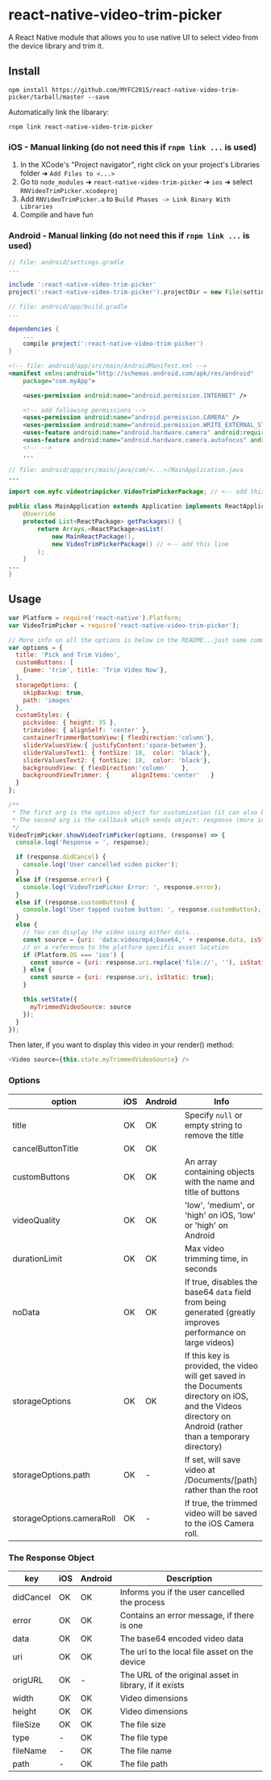 # react-native-video-trim-picker
A React Native module that allows you to use native UI to select video from the device library and trim it.

## Install

`npm install https://github.com/MYFC2015/react-native-video-trim-picker/tarball/master --save`

Automatically link the libarary:

`rnpm link react-native-video-trim-picker`



### iOS - Manual linking (do not need this if `rnpm link ...` is used)

1. In the XCode's "Project navigator", right click on your project's Libraries folder ➜ `Add Files to <...>`
2. Go to `node_modules` ➜ `react-native-video-trim-picker` ➜ `ios` ➜ select `RNVideoTrimPicker.xcodeproj`
3. Add `RNVideoTrimPicker.a` to `Build Phases -> Link Binary With Libraries`
4. Compile and have fun

### Android  - Manual linking (do not need this if `rnpm link ...` is used)
```gradle
// file: android/settings.gradle
...

include ':react-native-video-trim-picker'
project(':react-native-video-trim-picker').projectDir = new File(settingsDir, '../node_modules/react-native-video-trim-picker/android')
```
```gradle
// file: android/app/build.gradle
...

dependencies {
    ...
    compile project(':react-native-video-trim-picker')
}
```
```xml
<!-- file: android/app/src/main/AndroidManifest.xml -->
<manifest xmlns:android="http://schemas.android.com/apk/res/android"
    package="com.myApp">

    <uses-permission android:name="android.permission.INTERNET" />

    <!-- add following permissions -->
    <uses-permission android:name="android.permission.CAMERA" />
    <uses-permission android:name="android.permission.WRITE_EXTERNAL_STORAGE"/>
    <uses-feature android:name="android.hardware.camera" android:required="false"/>
    <uses-feature android:name="android.hardware.camera.autofocus" android:required="false"/>
    <!-- -->
    ...
```
```java
// file: android/app/src/main/java/com/<...>/MainApplication.java
...

import com.myfc.videotrimpicker.VideoTrimPickerPackage; // <-- add this import

public class MainApplication extends Application implements ReactApplication {
    @Override
    protected List<ReactPackage> getPackages() {
        return Arrays.<ReactPackage>asList(
            new MainReactPackage(),
            new VideoTrimPickerPackage() // <-- add this line
        );
    }
...
}

```
## Usage

```javascript
var Platform = require('react-native').Platform;
var VideoTrimPicker = require('react-native-video-trim-picker');

// More info on all the options is below in the README...just some common use cases shown here
var options = {
  title: 'Pick and Trim Video',
  customButtons: [
    {name: 'trim', title: 'Trim Video Now'},
  ],
  storageOptions: {
    skipBackup: true,
    path: 'images'
  },
  customStyles: {
  	pickvideo: { height: 35 },
  	trimvideo: { alignSelf: 'center' },
  	containerTrimmerBottomView:{ flexDirection:'column'},
  	sliderValuesView:{ justifyContent:'space-between'},
  	sliderValuesText1: { fontSize: 18,  color: 'black'},
  	sliderValuesText2: { fontSize: 18,  color: 'black'},
  	backgroundView: { flexDirection:'column'	},
  	backgroundViewTrimmer: {	  alignItems:'center' 	}
  }
};

/**
 * The first arg is the options object for customization (it can also be null or omitted for default options),
 * The second arg is the callback which sends object: response (more info below in README)
 */
VideoTrimPicker.showVideoTrimPicker(options, (response) => {
  console.log('Response = ', response);

  if (response.didCancel) {
    console.log('User cancelled video picker');
  }
  else if (response.error) {
    console.log('VideoTrimPicker Error: ', response.error);
  }
  else if (response.customButton) {
    console.log('User tapped custom button: ', response.customButton);
  }
  else {
    // You can display the video using either data...
    const source = {uri: 'data:video/mp4;base64,' + response.data, isStatic: true};
    // or a reference to the platform specific asset location
    if (Platform.OS === 'ios') {
      const source = {uri: response.uri.replace('file://', ''), isStatic: true};
    } else {
      const source = {uri: response.uri, isStatic: true};
    }

    this.setState({
      myTrimmedVideoSource: source
    });
  }
});
```

Then later, if you want to display this video in your render() method:
```javascript
<Video source={this.state.myTrimmedVideoSource} />
```



### Options

option | iOS  | Android | Info
------ | ---- | ------- | ----
title | OK | OK | Specify `null` or empty string to remove the title
cancelButtonTitle | OK | OK |
customButtons | OK | OK | An array containing objects with the name and title of buttons
videoQuality | OK |  OK | 'low', 'medium', or 'high' on iOS, 'low' or 'high' on Android
durationLimit | OK | OK | Max video trimming time, in seconds
noData | OK | OK | If true, disables the base64 `data` field from being generated (greatly improves performance on large videos)
storageOptions | OK | OK | If this key is provided, the video will get saved in the Documents directory on iOS, and the Videos directory on Android (rather than a temporary directory)
storageOptions.path | OK | - | If set, will save video at /Documents/[path] rather than the root
storageOptions.cameraRoll | OK | - | If true, the trimmed video will be saved to the iOS Camera roll.

### The Response Object

key | iOS | Android | Description
------ | ---- | ------- | ----------------------
didCancel | OK | OK | Informs you if the user cancelled the process
error | OK | OK | Contains an error message, if there is one
data | OK | OK | The base64 encoded video data 
uri | OK | OK | The uri to the local file asset on the device
origURL | OK | - | The URL of the original asset in library, if it exists
width | OK | OK | Video dimensions
height | OK | OK | Video dimensions
fileSize | OK | OK | The file size
type | - | OK | The file type 
fileName | - | OK | The file name 
path | - | OK | The file path
